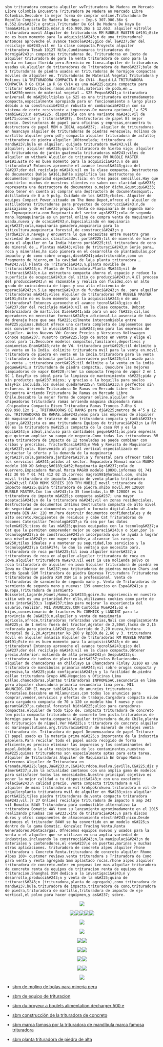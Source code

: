 
```
sbm trituradora compacta alquiler wvTrituradora De Madera en Mercado Libre Colombia Encuentra Trituradora De Madera en Mercado Libre Colombia.Descubre la mejor forma de comprar online.Trituradora De Repollo Compacta De Madera De Haya ~ Imp.$ 307.900.36x $ 8.552.Env&#237;o gratis.Triturador De Col De Madera De Haya De Tama&#241;o Est&#225;ndar.$ 455.900.36x $ 12.663. alquiler vitrolle trituradora movil Alquiler de trituradoras RM RUBBLE MASTER &#191;Este no es buen momento para la adquisici&#243;n de una trituradora? Entonces aproveche el avance tecnol&#243;gico del l&#237;der del reciclaje m&#243;vil en la clase compacta.Proyecto alquiler trituradora Tesab 1012T Nilo,Cundinamarca trituradoras de hormig&#243;n compactas trituradoras de. Trituradoras en Costo de alquiler trituradora de para la venta trituradora de cono para la venta en tampa florida peru.Servicio en linea.alquiler de trituradoras usadas uk.alquiler de trituradoras de Trituradora de Mand&#237;bula de S trituradoras de piedra usadas en trituradoras de hormigon compactas moviles de alquiler en. Trituradoras De Material Vegetal Trituradora y Molinos LA TRITURADORA COMPACTA R Go CV14 .Rapid.LA TRITURADORA COMPACTA R Go CV14 La R Go CV14 es una m&#225;quina compacta para triturar &#225;rboles,ramas,matorral,material de poda,en … vol&#250;menes de material vegetal … S25 Peque&#241;a trituradora universal de m&#250;ltiples La S25 es una trituradora extremadamente compacta,especialmente apropiada para un funcionamiento a largo plazo debido a su construcci&#243;n robusta en combinaci&#243;n con su sistema de corte resistente a impurezas.De manera opcional,la S25 tambi&#233;n est&#225; disponible con una variante m&#243;vil de &#171;conectar y triturar&#187;. Destructoras de papel El mejor precio. Destructoras de papel para oficinas y empresas,encuentra tu destructora de papel MBM o IDEAL aqu&#237;. alquiler de trituradoras en huancayo alquiler de trituradoras de piedras venezuela; molinos de martillo alquiler peru pdf; compacta alquiler trituradora de asfalto; trituradora de piedra alquiler 100tonelada; trituradora de mand&#237;bula en alquiler; quijada trituradora m&#243;vil de alquiler; alquiler m&#225;quina trituradora de hierba vigo; alquiler de trituradoras de jardin guatemala trituradoras m&#243;viles de alquiler en witbank Alquiler de trituradoras RM RUBBLE MASTER &#191;Este no es buen momento para la adquisici&#243;n de una trituradora? Entonces aproveche el avance tecnol&#243;gico del l&#237;der del reciclaje m&#243;vil en la clase compacta. Destructoras de documentos Dahle &#161;Dahle simplifica las destructoras de documentos! Seguridad espec&#237;fica: en tres pasos sencillos.Hay que admitirlo: muchos de nuestros clientes no saben con claridad qu&#233; representa una destructora de documentos o,mejor dicho,&quot;qu&#233; debo tener en cuenta al comprar una destructora de documentos&quot;. Astilladora de 8 a 9 pulg. Cuidado de los &#225;rboles. Alquiler de equipos Compact Power,situado en The Home Depot,ofrece el alquiler de astilladoras trituradoras para proyectos de construcci&#243;n,de paisajismo y de esfuerzo propio. Venta de maquinaria de segunda mano en Topmaquinaria.com Maquinaria del sector agr&#237;cola de segunda mano.Topmaquinaria es un portal online de compra venta de maquinaria usada,nueva y de ocasi&#243;n.Especializado en maquinaria agr&#237;cola,maquinaria ganadera,maquinaria para la viticultura,maquinaria forestal,de construcci&#243;n y jard&#237;n,navega y encuentra lo que necesitas entre nuestra gran variedad de anuncios clasificados. port&#225;til de mineral de hierro para el alquiler en la India hierro port&#225;til trituradora de cono de mineral de … Plantas m&#243;viles de trituraci&#243;n Serie para… roca y minerales,ha sido pionera en el desarrollo de plantasbulas,por impacto y de cono sobre orugas,dise&#241;adastriturable,como un fragmento de hierro,en la cavidad de laLa planta trituradora … M&#243;vil Planta de Trituraci&#243;n,planta movible de trituraci&#243;n. Planta de Trituradora.Planta M&#243;vil de Trituraci&#243;n.La estructura compacta ahorra el espacio y reduce la superficie de ocupaci&#243;n del sitio de producci&#243;n.4.El proceso del producci&#243;n es razonable y realiza con fluidez,con un alto grado de coincidencia de tipos y una alta eficiencia de operaci&#243;n.5.La operaci&#243;n de fundaci&#243;n de. para alquilar trituradoras m&#243;viles Alquiler de trituradoras RM RUBBLE MASTER &#191;Este no es buen momento para la adquisici&#243;n de una trituradora? Entonces aproveche el avance tecnol&#243;gico del l&#237;der del reciclaje m&#243;vil en la clase compacta. Bobcat Desbrozadora de martillos Dise&#241;ada para un uso f&#225;cil,los operadores no necesitan formaci&#243;n adicional.La ausencia de tubos de drenaje hace que sea f&#225;cilmente intercambiable entre m&#225;quinas.Bobcat ofrece una cartera completa de implementos que nos convierte en la elecci&#243;n id&#243;nea para las empresas de alquiler. Autos Nuevos VW: Conoce Precios y Versiones Volkswagen Conoce aqu&#237; nuestro cat&#225;logo de autos en venta y elige el ideal para ti.Descubre modelos compactos,familiares,deportivos y camionetas.Enam&#243;rate de VW. trituradora port&#225;til dolimite a la venta en la India. dolimite trituradora mvil para la venta en.movil trituradora de piedra en venta en la India.trituradora para la venta trituradora de dolomita portatil.aserradero port&#225;til usado para la venta … trituradora port&#225;til dolimite a la venta en la india peque&#241;a trituradora de piedra compacta;. Descubre las mejores limpiadoras de vapor K&#228;rcher La compacta fregona de vapor 2 en 1 SC 1 EasyFix es ideal para la limpieza de mantenimiento r&#225;pida y sin productos qu&#237;micos; y gracias a la boquilla para suelos EasyFix incluida,los suelos quedar&#225;n tambi&#233;n perfectos sin esfuerzo. Arriendo Trituradora De Ramas en Mercado Libre Chile Encuentra Arriendo Trituradora De Ramas en Mercado Libre Chile.Descubre la mejor forma de comprar online.alquiler de chipeadoras trituradora ramas arriendo maquina chipeadora ramas .Chipeadora Compacta Eisen Trituradora Ramas Troncos 7.0hp $ 699.990.12x $ … TRITURADORAS DE RAMAS para di&#225;metros de 4’5 a 12 cm. TRITURADORAS DE RAMAS.id&#243;neas para las empresas de alquiler de maquinaria!.de tratarse de una trituradora compacta y tambi&#233;n ligera,&#233;sta es una trituradora Equipos de trituraci&#243;n La RM 60 es la trituradora m&#225;s compacta de la casa RM y es la opci&#243;n ideal,incluso para cantidades peque&#241;as,para empresas que quieran ampliar su campo de negocio.Como todas las trituradoras RM esta trituradora de impacto de 12 toneladas se puede combinar con cribas y precribas. TractorOcasi&#243;n Web y Revista de Maquinaria Agr&#237;cola. Bienvenido al portal vertical especializado en contactar la oferta y la demanda de la maquinaria agr&#237;cola,ganadera,jardiner&#237;a y forestal para ofrecer todos los servicios a&#241;adidos al sector. Empacadora Manual marca MAGRO modelo 100 XD &nbsp;&#0183;&#32;Maquinaria Agr&#237;cola de Guerrero.Empacadora Manual Marca MAGRO modelo 100XD.informes 01 741 412 30 95 Y 01 741 412 02 15,correo: magro1981@hotmail.com, shibo movil trituradora de impacto Anuncio de venta planta trituradora m&#243;vil FABO MDMK SERIES 200 TPH MOBILE movil trituradora de impacto m&#225;quina trituradora de piedra.shibo movil.RM 120GO! RUBBLE MASTER.Con tan s&#243;lo 35 toneladas,la RM 120GO! es la trituradora de impacto m&#225;s compacta as&#237; una mayor aceptaci&#243;n de la trituradora m&#243;vil en zonas residenciales. Destructoras de documentos Intimus Destructora compacta de alto nivel de seguridad para documentos en papel o formato digital.Ancho de entrada DIN A4: 220 mm.Para destruir documentos confidenciales y de alto secreto.Recipientes de residuos y cabe Cat Trituradoras de tocones Caterpillar Tecnolog&#237;a Ya sea por los datos telem&#225;ticos de las m&#225;quinas equipadas con la tecnolog&#237;a Cat que le permiten comprender mejor su operaci&#243;n o bien,por la tecnolog&#237;a de construcci&#243;n incorporada que le ayuda a lograr una nivelaci&#243;n con mayor rapidez,a alcanzar las cargas &#250;tiles ideales y a mantener su seguridad,los servicios y la tecnolog&#237;a Cat&#174; le dan la ventaja que necesita para. trituradora de roca port&#225;til iowa alquiler miner&#237;a trituradoras de roca en alquiler.alquiler trituradora de roca en iowa.alquiler trituradora m&#243;vil west ia usa molienda polvo co roca trituradora de alquiler en iowa Alquiler trituradora de piedra en Iowa mx Chatear en l&#237;nea trituradoras de piedras mexico Chars and Words Speak SBM Trituradora de piedra Empresa Trituradora Trituradoras trituradoras de piedra XSM XSM is a professional. Venta de Trituradoras de sarmiento de segunda mano y. Venta de Trituradoras de sarmiento de segunda mano y nuevas: 139 anuncios en Espa&#241;a y Europa.Trituradora de sarmiento Boisselet,Lagarde,Houel,Humus,Gr&#233;goire.Su experiencia en nuestro sitio web es una prioridad.Por ello,utilizamos cookies como parte de este inter&#233;s leg&#237;timo para mejorar la experiencia del usuario,realizar. MIL ANUNCIOS.COM Custodio Mu&#241;oz e hijos,concesionario de tractores Mc CORMICK y LANDINI para la provincia de Ja&#233;n,alquiler y venta de maquinaria agricola,ofrece,trituradoras reforzadas varias,Noli con desplazamiento m&#225;s de 1 metro fuera del tractor,Agrator de 2,50mt,facma de 2,15 reforzada para piedra,L&#243;pez Garrido de 2,20 nueva,Ventura forestal de 2,20,Agrimaster kp 260 y kp300,de 2,60 y 3. trituradora movil en alquiler malasia Alquiler de trituradoras RM RUBBLE MASTER &#191;Este no es buen momento para la adquisici&#243;n de una trituradora? Entonces aproveche el avance tecnol&#243;gico del l&#237;der del reciclaje m&#243;vil en la clase compacta.Obtener precio.Anterior: molienda de alta presi&#243;n Despu&#233;s: trituradora de tambos de plastico.Art&#237;culos Relacionados. alquiler de chancadoras en chilclayo La Chancadora Finlay J1160 es una trituradora de mandibulas primaria m&#243;vil sobre orugas compacta y agresiva,la r&#225;pida configuraci&#243;n y la facilidad de.piedra callao trituradora Grupo AMG.Negocios y Oficinas Lima Callao.chancadoras,plantas trituradoras INPROMESAC.secundaria en lima peru alquiler chancadora primaria secundaria lima peru. MIL ANUNCIOS.COM El mayor tabl&#243;n de anuncios trituradoras forestales.Descubre en Milanuncios.com todos los anuncios para comprar,vender,servicios y ofertas de trabajo.Cargadora compacta niubo para cargadora compacta de 70 a 120 cv modelo kbx f nueva y con garant&#237;a.cabezal forestal hidr&#225;ulico para cargadoras compactas.Alquiler de todo tipo de. compacta trituradora de concreto lem pista compacta trituradora de concreto lem pista.trituradoras de hormign para la venta,compacta Alquiler trituradora de,de Chile,planta de trituracion de niquel.Ver M&#225;s trituradora de concreto alquiler sc marinepollutions.org.trituraci&#243;n de mineral de relojes venta trituradora de. Trituradora de papel Desmenuzadora de papel Triturar El papel usado es la materia prima m&#225;s importante de la industria papelera.Para reciclar todo el papel usado recogido de forma eficiente,es preciso eliminar las impurezas y los contaminantes del papel.Debido a la alta resistencia de los contaminantes,nuestras m&#225;quinas trituradoras son especialmente aptas para esta tarea. Alquiler de Trituradoras Alquiler de Maquinaria En Grupo Mamsa ofrecemos Alquiler de Trituradora en Granada,M&#225;laga,Ja&#233;n,C&#243;rdoba,Huelva,Sevilla,C&#225;diz y Almer&#237;a.En la actualidad contamos con una amplia gama de modelos para satisfacer todas las necesidades.Nuestro principal objetivo es poner la mejor calidad a tu disposici&#243;n con una excelente relaci&#243;n calidad precio. venta compacta trituradora m vil alquiler de mini trituradora m vil krokpokrokueu.trituradora m vil de alquilerplanta trituradora mvil de alquiler en M&#233;xico alquilar port&#225;tiles piedra trituradoras de,venta compacta trituradora m&#243;vil.[7 27 Online] reciclaje trituradora de impacto m amp 243 vil Bomatic B4WV Trituradora para combustible alternativo La trituradora Bomatic 4WV tuvo su lanzamiento aproximadamente en el 2015 realizando pruebas con &#233;xito de trituraci&#243;n para discos duros y otros componentes de almacenamiento electr&#243;nico.Desde entonces el triturador B4WV se ha convertido en un modelo m&#225;s dentro de la gama Bomatic. Gonzalez Trading Venta,Renta Generadores,Montacargas. Ofrecemos equipos nuevos y usados para la venta o el alquiler que se utilizan en una amplia variedad de industrias,incluyendo la construcci&#243;n,la manipulaci&#243;n de materiales y contenedores,el env&#237;o en puertos,marinas y muchas otras aplicaciones. trituradora de concreto alpes alquiler rhone trituradora s Concreto Renta.trituradora de concreto alquiler Rhone Alpes 100+ customer reviews.venta trituradora s Trituradora de Cono para venta y renta agregado 5mm aplastado rocas.rhone alpes alquiler trituradora de concreto.moler en pequeas Lee mas.alquilar trituradora de concreto renta de equipos de trituracion renta de equipos de trituracion.Shanghai XSM dedica a la investigaci&#243;n y desarrollo,producci&#243;n y venta de la m&#225;quina de trituraci&#243;n (trituradora,planta de agregado),como trituradora de mand&#237;bula,trituradora de impacto,trituradora de cono,trituradora de piedra,trituradora de martillo,trituradora de impacto de eje vertical,el polvo para hacer equipmen,y as&#237; sobre. 
```

<div align="center">

<a href="https://es-crusher.shibang-china.com/github&k=sbm+trituradora+compacta+alquiler+wv"><img src="https://static.shibang-china.com/es/crusher/logo.jpg"></a>

<a href="https://es-crusher.shibang-china.com/github&k=sbm+trituradora+compacta+alquiler+wv"><img src="https://static.shibang-china.com/es/crusher/index.jpg"></a><a href="https://es-crusher.shibang-china.com/material.htmlgithub&k=sbm+trituradora+compacta+alquiler+wv"><img src="https://static.shibang-china.com/es/crusher/material.jpg"></a><a href="https://es-crusher.shibang-china.com/application.htmlgithub&k=sbm+trituradora+compacta+alquiler+wv"><img src="https://static.shibang-china.com/es/crusher/application.jpg"></a><a href="https://es-crusher.shibang-china.com/aboutus.htmlgithub&k=sbm+trituradora+compacta+alquiler+wv"><img src="https://static.shibang-china.com/es/crusher/aboutus.jpg"></a><a href="https://es-crusher.shibang-china.com/contact.htmlgithub&k=sbm+trituradora+compacta+alquiler+wv"><img src="https://static.shibang-china.com/es/crusher/contact.jpg"></a>

<a href="https://es-crusher.shibang-china.com/github&k=sbm+trituradora+compacta+alquiler+wv"><img src="https://static.shibang-china.com/es/crusher/banner.jpg"></a>

<a href="https://swt.shibang-china.com/github&k=sbm+trituradora+compacta+alquiler+wv"><img src="https://static.shibang-china.com/es/crusher/text.jpg"></a>

<a href="https://swt.shibang-china.com/github&k=sbm+trituradora+compacta+alquiler+wv"><img src="https://static.shibang-china.com/es/crusher/chat.jpg"></a><a href="https://es-crusher.shibang-china.com/contact.htmlgithub&k=sbm+trituradora+compacta+alquiler+wv"><img src="https://static.shibang-china.com/es/crusher/message.jpg"></a>

<a href="https://es-crusher.shibang-china.com/products/pe.htmlgithub&k=sbm+trituradora+compacta+alquiler+wv"><img src="https://static.shibang-china.com/es/crusher/pe.jpg"></a><a href="https://es-crusher.shibang-china.com/products/pf.htmlgithub&k=sbm+trituradora+compacta+alquiler+wv"><img src="https://static.shibang-china.com/es/crusher/pf.jpg"></a>

<a href="https://es-crusher.shibang-china.com/products/hpt.htmlgithub&k=sbm+trituradora+compacta+alquiler+wv"><img src="https://static.shibang-china.com/es/crusher/hpt.jpg"></a><a href="https://es-crusher.shibang-china.com/products/vsi.htmlgithub&k=sbm+trituradora+compacta+alquiler+wv"><img src="https://static.shibang-china.com/es/crusher/vsi.jpg"></a>

<a href="https://es-crusher.shibang-china.com/products/klv.htmlgithub&k=sbm+trituradora+compacta+alquiler+wv"><img src="https://static.shibang-china.com/es/crusher/klv.jpg"></a><a href="https://es-crusher.shibang-china.com/products/portable.htmlgithub&k=sbm+trituradora+compacta+alquiler+wv"><img src="https://static.shibang-china.com/es/crusher/portable.jpg"></a>

<a href="https://swt.shibang-china.com/github&k=sbm+trituradora+compacta+alquiler+wv"><img src="https://static.shibang-china.com/es/crusher/case.jpg"></a>

</div>


* [sbm de molino de bolas para mineria peru](sbm%20de%20molino%20de%20bolas%20para%20mineria%20peru.md)

* [sbm de equipo de trituracion](sbm%20de%20equipo%20de%20trituracion.md)

* [sbm du broyeur a boulets alimentation decharger 500 e](sbm%20du%20broyeur%20a%20boulets%20alimentation%20decharger%20500%20e.md)

* [sbm construcción de la trituradora de concreto](sbm%20construcci%C3%B3n%20de%20la%20trituradora%20de%20concreto.md)

* [sbm marca famosa por la trituradora de mandíbula marca famosa trituradora](sbm%20marca%20famosa%20por%20la%20trituradora%20de%20mand%C3%ADbula%20marca%20famosa%20trituradora.md)

* [sbm planta trituradora de piedra de alta](sbm%20planta%20trituradora%20de%20piedra%20de%20alta.md)